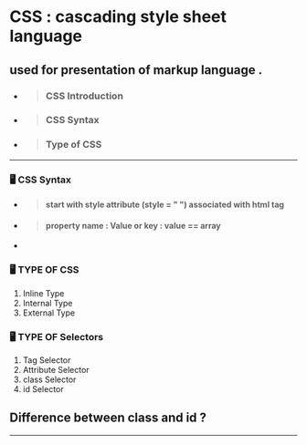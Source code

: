 # CSS : cascading style sheet  language 

## used for presentation of markup language .

- > ### CSS Introduction
- > ### CSS Syntax
- > ### Type of CSS

<hr>

### 🖥 CSS Syntax


- > #### start with style attribute (style = " ") associated with html tag
- > #### property name : Value or key : value == array
- 
### 🖥 TYPE OF CSS 
<ol>
  <li>Inline Type</li>
  <li>Internal Type</li>
  <li>External Type</li>
</ol>

### 🖥 TYPE OF Selectors 
<ol>
  <li>Tag Selector</li>
  <li>Attribute Selector</li>
  <li>class Selector</li>
  <li>id Selector</li>
</ol>

## Difference between class and id ?

<hr>
